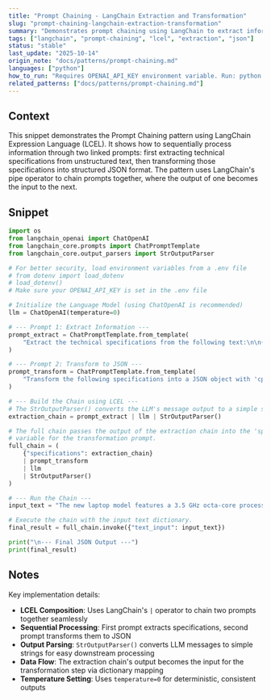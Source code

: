 ```yaml
---
title: "Prompt Chaining - LangChain Extraction and Transformation"
slug: "prompt-chaining-langchain-extraction-transformation"
summary: "Demonstrates prompt chaining using LangChain to extract information from unstructured text and transform it into structured JSON format through sequential processing."
tags: ["langchain", "prompt-chaining", "lcel", "extraction", "json"]
status: "stable"
last_update: "2025-10-14"
origin_note: "docs/patterns/prompt-chaining.md"
languages: ["python"]
how_to_run: "Requires OPENAI_API_KEY environment variable. Run: python prompt-chaining-langchain-extraction-transformation.py"
related_patterns: ["docs/patterns/prompt-chaining.md"]
---
```


## Context

This snippet demonstrates the Prompt Chaining pattern using LangChain Expression Language (LCEL). It shows how to sequentially process information through two linked prompts: first extracting technical specifications from unstructured text, then transforming those specifications into structured JSON format. The pattern uses LangChain's pipe operator to chain prompts together, where the output of one becomes the input to the next.

## Snippet

```python
import os
from langchain_openai import ChatOpenAI
from langchain_core.prompts import ChatPromptTemplate
from langchain_core.output_parsers import StrOutputParser

# For better security, load environment variables from a .env file
# from dotenv import load_dotenv
# load_dotenv()
# Make sure your OPENAI_API_KEY is set in the .env file

# Initialize the Language Model (using ChatOpenAI is recommended)
llm = ChatOpenAI(temperature=0)

# --- Prompt 1: Extract Information ---
prompt_extract = ChatPromptTemplate.from_template(
    "Extract the technical specifications from the following text:\n\n{text_input}"
)

# --- Prompt 2: Transform to JSON ---
prompt_transform = ChatPromptTemplate.from_template(
    "Transform the following specifications into a JSON object with 'cpu', 'memory', and 'storage' as keys:\n\n{specifications}"
)

# --- Build the Chain using LCEL ---
# The StrOutputParser() converts the LLM's message output to a simple string.
extraction_chain = prompt_extract | llm | StrOutputParser()

# The full chain passes the output of the extraction chain into the 'specifications'
# variable for the transformation prompt.
full_chain = (
    {"specifications": extraction_chain}
    | prompt_transform
    | llm
    | StrOutputParser()
)

# --- Run the Chain ---
input_text = "The new laptop model features a 3.5 GHz octa-core processor, 16GB of RAM, and a 1TB NVMe SSD."

# Execute the chain with the input text dictionary.
final_result = full_chain.invoke({"text_input": input_text})

print("\n--- Final JSON Output ---")
print(final_result)
```

## Notes

Key implementation details:

- **LCEL Composition**: Uses LangChain's `|` operator to chain two prompts together seamlessly
- **Sequential Processing**: First prompt extracts specifications, second prompt transforms them to JSON
- **Output Parsing**: `StrOutputParser()` converts LLM messages to simple strings for easy downstream processing
- **Data Flow**: The extraction chain's output becomes the input for the transformation step via dictionary mapping
- **Temperature Setting**: Uses `temperature=0` for deterministic, consistent outputs
